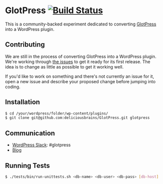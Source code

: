 # GlotPress [![Build Status](https://travis-ci.org/deliciousbrains/GlotPress.svg?branch=wordpress-plugin-dbi)](https://travis-ci.org/deliciousbrains/GlotPress)

This is a community-backed experiment dedicated to converting [GlotPress](https://github.com/GlotPress/GlotPress) into a WordPress plugin.

## Contributing

We are still in the process of converting GlotPress into a WordPress plugin. We're working through [the issues](https://github.com/deliciousbrains/GlotPress/milestones/1.0) to get it ready for its first release. The idea is to change as little as possible to get it working well.

If you'd like to work on something and there's not currently an issue for it, open a new issue and describe your proposed change before jumping into coding.

## Installation

```bash
$ cd /your/wordpress/folder/wp-content/plugins/
$ git clone git@github.com:deliciousbrains/GlotPress.git glotpress
```

## Communication

* [WordPress Slack](https://chat.wordpress.org/): #glotpress
* [Blog](http://blog.glotpress.org/)

## Running Tests

```bash
$ ./tests/bin/run-unittests.sh <db-name> <db-user> <db-pass> [db-host] [wp-version] [drop-db]
```
